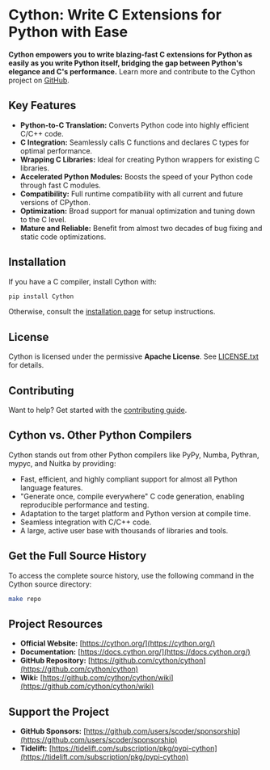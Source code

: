 # Cython: Write C Extensions for Python with Ease

**Cython empowers you to write blazing-fast C extensions for Python as easily as you write Python itself, bridging the gap between Python's elegance and C's performance.**  Learn more and contribute to the Cython project on [GitHub](https://github.com/cython/cython).

## Key Features

*   **Python-to-C Translation:** Converts Python code into highly efficient C/C++ code.
*   **C Integration:** Seamlessly calls C functions and declares C types for optimal performance.
*   **Wrapping C Libraries:** Ideal for creating Python wrappers for existing C libraries.
*   **Accelerated Python Modules:** Boosts the speed of your Python code through fast C modules.
*   **Compatibility:** Full runtime compatibility with all current and future versions of CPython.
*   **Optimization:** Broad support for manual optimization and tuning down to the C level.
*   **Mature and Reliable:**  Benefit from almost two decades of bug fixing and static code optimizations.

## Installation

If you have a C compiler, install Cython with:

```bash
pip install Cython
```

Otherwise, consult the [installation page](https://docs.cython.org/en/latest/src/quickstart/install.html) for setup instructions.

## License

Cython is licensed under the permissive **Apache License**. See [LICENSE.txt](https://github.com/cython/cython/blob/master/LICENSE.txt) for details.

## Contributing

Want to help?  Get started with the [contributing guide](https://github.com/cython/cython/blob/master/docs/CONTRIBUTING.rst).

## Cython vs. Other Python Compilers

Cython stands out from other Python compilers like PyPy, Numba, Pythran, mypyc, and Nuitka by providing:

*   Fast, efficient, and highly compliant support for almost all Python language features.
*   "Generate once, compile everywhere" C code generation, enabling reproducible performance and testing.
*   Adaptation to the target platform and Python version at compile time.
*   Seamless integration with C/C++ code.
*   A large, active user base with thousands of libraries and tools.

## Get the Full Source History

To access the complete source history, use the following command in the Cython source directory:

```bash
make repo
```

## Project Resources

*   **Official Website:** [https://cython.org/](https://cython.org/)
*   **Documentation:** [https://docs.cython.org/](https://docs.cython.org/)
*   **GitHub Repository:** [https://github.com/cython/cython](https://github.com/cython/cython)
*   **Wiki:** [https://github.com/cython/cython/wiki](https://github.com/cython/cython/wiki)

## Support the Project

*   **GitHub Sponsors:** [https://github.com/users/scoder/sponsorship](https://github.com/users/scoder/sponsorship)
*   **Tidelift:** [https://tidelift.com/subscription/pkg/pypi-cython](https://tidelift.com/subscription/pkg/pypi-cython)